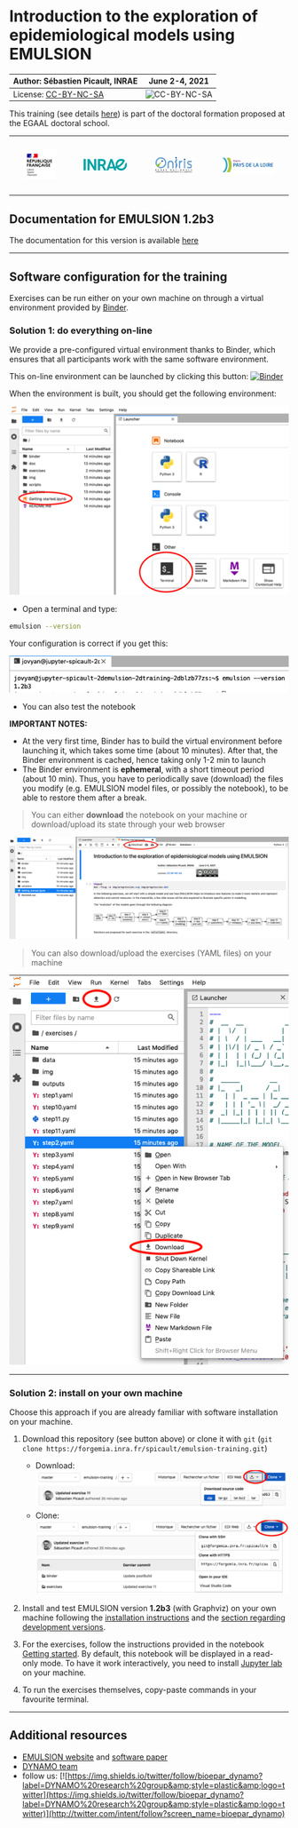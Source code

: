 # Introduction to the exploration of epidemiological models using EMULSION

| Author: **Sébastien Picault, INRAE** | June 2-4, 2021 |
|---|---|
| License: [CC-BY-NC-SA](https://en.wikipedia.org/wiki/Creative_Commons_license) | ![CC-BY-NC-SA](https://upload.wikimedia.org/wikipedia/commons/1/12/Cc-by-nc-sa_icon.svg "License CC-BY-NC-SA") |

This training (see details [here](https://sourcesup.renater.fr/www/emulsion-public/EGAAL2021/)) is part of the doctoral formation proposed at the EGAAL doctoral school.


<table style="border: none;">
    <tr style="border: none;">
        <td style="padding: 25px; border: none;"><img alt="bloc marque Etat" src="img/Republique_Francaise.jpg" width="300px"></td>
        <td style="padding: 25px; border: none;"><img alt="logo INRAE" src="img/Logo-INRAE.jpg" width="400px"></td>
        <td style="padding: 25px; border: none;"><img alt="logo Oniris" src="img/Logo_Oniris.png" width="350px"></td>
        <td style="padding: 25px; border: none;"><img alt="logo Pays de la Loire" src="img/PDL.jpg" width="500px"></td>
    </tr>
</table>
</span>

## Documentation for EMULSION 1.2b3

The documentation for this version is available [here](https://spicault.pages.mia.inra.fr/emulsion-training/)

---

## Software configuration for the training

Exercises can be run either on your own machine on through a virtual environment provided by [Binder](https://mybinder.readthedocs.io/en/latest/).


### Solution 1: do everything on-line

We provide a pre-configured virtual environment thanks to Binder, which ensures that all participants work with the same software environment.

This on-line environment can be launched by clicking this button: [![Binder](https://mybinder.org/badge_logo.svg)](https://mybinder.org/v2/git/https%3A%2F%2Fforgemia.inra.fr%2Fspicault%2femulsion-training/HEAD?urlpath=lab)

When the environment is built, you should get the following environment:

![Jupyter Lab](img/jupyterlab.png)

- Open a terminal and type:

```bash
emulsion --version
```

Your configuration is correct if you get this:

![emulsion vesion](img/version.png)


- You can also test the notebook


**IMPORTANT NOTES:**

- At the very first time, Binder has to build the virtual environment before launching it, which takes some time (about 10 minutes). After that, the Binder environment is cached, hence taking only 1-2 min to launch
- The Binder environment is **ephemeral**, with a short timeout period (about 10 min). Thus, you have to periodically save (download) the files you modify (e.g. EMULSION model files, or possibly the notebook), to be able to restore them after a break.

> You can either **download** the notebook on your machine or download/upload its state through your web browser

![notebook](img/notebook.png)


> You can also download/upload the exercises (YAML files) on your
> machine

![exercises](img/exercises.png)


---

### Solution 2: install on your own machine

Choose this approach if you are already familiar with software installation on your machine.

1. Download this repository (see button above) or clone it with `git`
   (`git clone
   https://forgemia.inra.fr/spicault/emulsion-training.git`)

   - Download: ![download](img/download.png)
   - Clone: ![clone](img/clone.png)

2. Install and test EMULSION version **1.2b3** (with Graphviz) on your own machine following the [installation instructions](https://spicault.pages.mia.inra.fr/emulsion-training/pages/Install.html) and the [section regarding development versions](https://spicault.pages.mia.inra.fr/emulsion-training/pages/Install.html#alternative-2-install-development-version).
3. For the exercises, follow the instructions provided in the notebook [Getting started](Getting%20started.ipynb). By default, this notebook will be displayed in a read-only mode. To have it work interactively, you need to install [Jupyter lab](https://jupyter.org/) on your machine.
4. To run the exercises themselves, copy-paste commands in your favourite terminal.


---

## Additional resources

- [EMULSION website](https://sourcesup.renater.fr/www/emulsion-public) and [software paper](https://doi.org/10.1371/journal.pcbi.1007342)
- [DYNAMO team](https://www6.angers-nantes.inrae.fr/bioepar/Equipes/DYNAMO)
- follow us:
  [![https://img.shields.io/twitter/follow/bioepar_dynamo?label=DYNAMO%20research%20group&amp;style=plastic&amp;logo=twitter](https://img.shields.io/twitter/follow/bioepar_dynamo?label=DYNAMO%20research%20group&amp;style=plastic&amp;logo=twitter)](http://twitter.com/intent/follow?screen_name=bioepar_dynamo)
